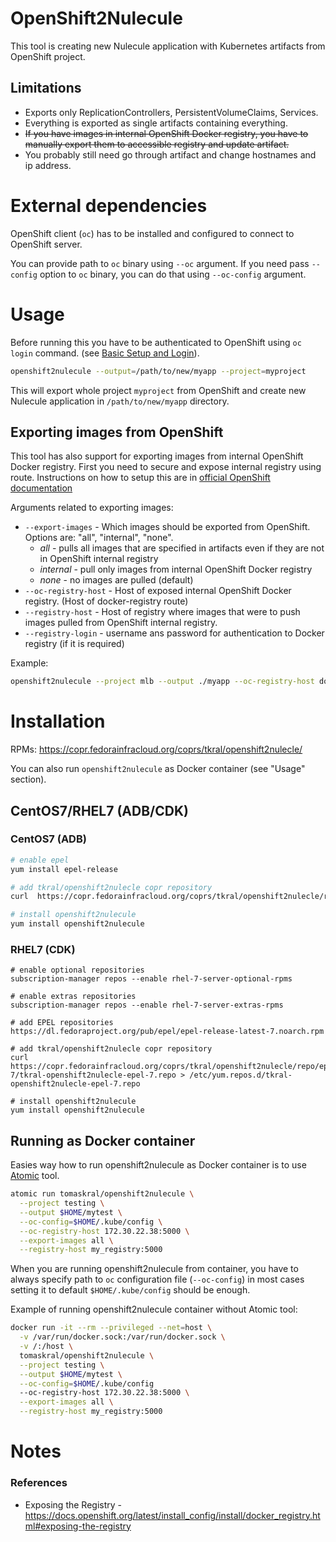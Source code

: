 # OpenShift2Nulecule

This tool is creating new Nulecule application with Kubernetes
artifacts from OpenShift project.


## Limitations
 - Exports only ReplicationControllers, PersistentVolumeClaims, Services.
 - Everything is exported as single artifacts containing everything.
 - ~~If you have images in internal OpenShift Docker registry,
you have to manually export them to accessible registry and update artifact.~~
 - You probably still need go through artifact and change hostnames and ip address.


# External dependencies
OpenShift client (`oc`) has to be installed and configured to 
connect to OpenShift server.

You can provide path to `oc` binary using `--oc` argument.
If you need pass `--config` option to `oc` binary, you can do that using `--oc-config` argument.

# Usage
Before running this you have to be authenticated to OpenShift using `oc login` command. (see [Basic Setup and Login](https://docs.openshift.com/enterprise/3.0/cli_reference/get_started_cli.html#basic-setup-and-login)).

```sh
openshift2nulecule --output=/path/to/new/myapp --project=myproject
```
This will export whole project `myproject` from OpenShift
and create new Nulecule application in `/path/to/new/myapp` directory.

## Exporting images from OpenShift
This tool has also support for exporting images from internal OpenShift Docker registry.
First you need to secure and expose internal registry using route. Instructions on how to
setup this are in [official OpenShift documentation](https://docs.openshift.org/latest/install_config/install/docker_registry.html#exposing-the-registry)

Arguments related to exporting images:
 - `--export-images` - Which images should be exported from OpenShift. Options are:
                     "all", "internal", "none".
   - *all* - pulls all images that are specified in artifacts even if they are not in
             OpenShift internal registry
   - *internal* - pull only images from internal OpenShift Docker registry
   - *none* - no images are pulled (default)
 - `--oc-registry-host` - Host of exposed internal OpenShift Docker registry.
                        (Host of docker-registry route)
 - `--registry-host` - Host of registry where images that were to push images
                     pulled from OpenShift internal registry.
 - `--registry-login` - username ans password for authentication to Docker registry
                      (if it is required)


Example:
```sh
openshift2nulecule --project mlb --output ./myapp --oc-registry-host docker-registry.cdk.10.2.2.2.xip.io --export-images all --registry-host localhost:5000 
```


# Installation
RPMs: https://copr.fedorainfracloud.org/coprs/tkral/openshift2nulecle/

You can also run `openshift2nulecule` as Docker container (see "Usage" section).


## CentOS7/RHEL7 (ADB/CDK)

### CentOS7 (ADB)
```sh
# enable epel
yum install epel-release

# add tkral/openshift2nulecle copr repository
curl  https://copr.fedorainfracloud.org/coprs/tkral/openshift2nulecle/repo/epel-7/tkral-openshift2nulecle-epel-7.repo > /etc/yum.repos.d/tkral-openshift2nulecle-epel-7.repo

# install openshift2nulecule
yum install openshift2nulecule
```

### RHEL7 (CDK)
```
# enable optional repositories
subscription-manager repos --enable rhel-7-server-optional-rpms 

# enable extras repositories
subscription-manager repos --enable rhel-7-server-extras-rpms

# add EPEL repositories
https://dl.fedoraproject.org/pub/epel/epel-release-latest-7.noarch.rpm

# add tkral/openshift2nulecle copr repository
curl  https://copr.fedorainfracloud.org/coprs/tkral/openshift2nulecle/repo/epel-7/tkral-openshift2nulecle-epel-7.repo > /etc/yum.repos.d/tkral-openshift2nulecle-epel-7.repo

# install openshift2nulecule
yum install openshift2nulecule
```


## Running as Docker container
Easies way how to run openshift2nulecule as Docker container is to use [Atomic](https://github.com/projectatomic/atomic) tool.

```sh
atomic run tomaskral/openshift2nulecule \
  --project testing \
  --output $HOME/mytest \
  --oc-config=$HOME/.kube/config \
  --oc-registry-host 172.30.22.38:5000 \
  --export-images all \
  --registry-host my_registry:5000
```
When you are running openshift2nulecule from container, you have to always specify path to `oc` configuration file (`--oc-config`)
in most cases setting it to default `$HOME/.kube/config` should be enough.

Example of running openshift2nulecule container without Atomic tool:
```sh
docker run -it --rm --privileged --net=host \
  -v /var/run/docker.sock:/var/run/docker.sock \
  -v /:/host \
  tomaskral/openshift2nulecule \
  --project testing \
  --output $HOME/mytest \
  --oc-config=$HOME/.kube/config
  --oc-registry-host 172.30.22.38:5000 \
  --export-images all \
  --registry-host my_registry:5000

```

# Notes

### References
  - Exposing the Registry - https://docs.openshift.org/latest/install_config/install/docker_registry.html#exposing-the-registry


